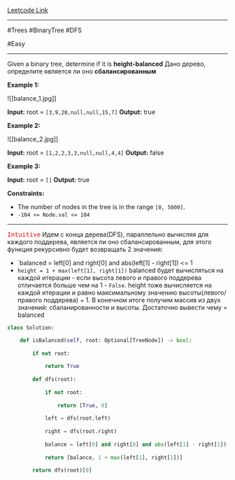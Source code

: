 [Leetcode Link](https://leetcode.com/problems/balanced-binary-tree/)

---

#Trees #BinaryTree #DFS

#Easy

---

Given a binary tree, determine if it is **height-balanced**
Дано дерево, определите является ли оно **сбалансированным**


**Example 1:**

![[balance_1.jpg]]

**Input:** root = `[3,9,20,null,null,15,7]`
**Output:** true

**Example 2:**

![[balance_2.jpg]]

**Input:** root = `[1,2,2,3,3,null,null,4,4]`
**Output:** false

**Example 3:**

**Input:** root = `[]`
**Output:** true

**Constraints:**

- The number of nodes in the tree is in the range `[0, 5000]`.
- `-104 <= Node.val <= 104`

---

<kbd><span style="color:red;">Intuitive</span></kbd>
Идем с конца дерева(DFS), параллельно вычисляя для каждого поддерева, является ли оно сбалансированным, для этого функция рекурсивно будет возвращать 2 значения:
- `balanced = left[0] and right[0] and abs(left[1] - right[1]) <= 1
- `height = 1 + max(left[1], right[1])`
balanced будет вычисляться на каждой итерации - если высота левого и правого поддерева отличается больше чем на 1 - `False`.
height тоже вычисляется на каждой итерации и равно максимальному значению высоты(левого/правого поддерева) + 1.
В конечном итоге получим массив из двух значений: сбаланированности и высоты. Достаточно вывести чему = balanced

``` Python
class Solution:

	def isBalanced(self, root: Optional[TreeNode]) -> bool:
		
		if not root:
		
			return True
		
		def dfs(root):
		
			if not root:
			
				return [True, 0]
			
			left = dfs(root.left)
			
			right = dfs(root.right)
			
			balance = left[0] and right[0] and abs(left[1] - right[1]) <= 1
			
			return [balance, 1 + max(left[1], right[1])]

		return dfs(root)[0]
```
